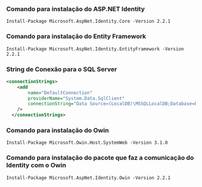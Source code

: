### Comando para instalação do ASP.NET Identity

```
Install-Package Microsoft.AspNet.Identity.Core -Version 2.2.1
```

### Comando para instalação do Entity Framework

```
Install-Package Microsoft.AspNet.Identity.EntityFramework -Version 2.2.1
```

### String de Conexão para o SQL Server

```xml
<connectionStrings>
    <add
		name="DefaultConnection"
		providerName="System.Data.SqlClient"
		connectionString="Data Source=(LocalDB)\MSSQLLocalDB;Database=ByteBank.Forum;trusted_connection=true"
    />
  </connectionStrings>
```

### Comando para instalação do Owin

```
Install-Package Microsoft.Owin.Host.SystemWeb -Version 3.1.0
```

### Comando para instalação do pacote que faz a comunicação do Identity com o Owin

```
Install-Package Microsoft.AspNet.Identity.Owin -Version 2.2.1
```